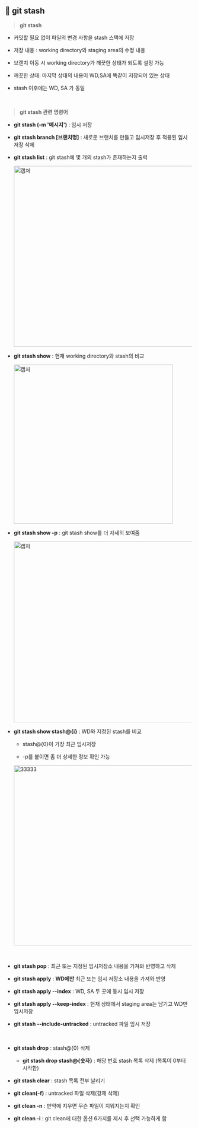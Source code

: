 ## 📄 git stash

> **git stash**
 
- 커밋할 필요 없이 파일의 변경 사항을 stash 스택에 저장

- 저장 내용 : working directory와 staging area의 수정 내용

- 브랜치 이동 시 working directory가 깨끗한 상태가 되도록 설정 가능 

- 깨끗한 상태: 마지막 상태의 내용이 WD,SA에 똑같이 저장되어 있는 상태 

- stash 이후에는 WD, SA 가 동일
<br>

> **git stash 관련 명령어**

- **git stash (-m '메시지')** : 임시 저장

- **git stash branch [브랜치명]** : 새로운 브랜치를 만들고 임시저장 후 적용된 임시저장 삭제

- **git stash list** : git stash에 몇 개의 stash가 존재하는지 출력

  <img width="488" alt="캡처" src="https://user-images.githubusercontent.com/105197496/200762017-2f6b3cde-225e-4b9b-a6e5-888d8e842f3b.PNG">

- **git stash show** : 현재 working directory와 stash의 비교

  <img width="429" alt="캡처" src="https://user-images.githubusercontent.com/105197496/204323239-e9b21fd2-fea2-4a14-8c39-d612f28337cf.PNG">


- **git stash show -p** : git stash show를 더 자세히 보여줌

  <img width="488" alt="캡처" src="https://user-images.githubusercontent.com/105197496/200761889-15e91dd9-0e51-48c9-8a17-e5b0eb1c8d10.PNG">

- **git stash show stash@{i}** : WD와 지정된 stash를 비교
 
  - stash@{0}이 가장 최근 임시저장 

  - -p를 붙이면 좀 더 상세한 정보 확인 가능

  <img width="486" alt="33333" src="https://user-images.githubusercontent.com/105197496/200763903-a19910cf-2448-4096-8153-dde8bf80c852.PNG">

<br>

- **git stash pop** : 최근 또는 지정된 임시저장소 내용을 가져와 반영하고 삭제 

- **git stash apply** : **WD에만** 최근 또는 임시 저장소 내용을 가져와 반영

- **git stash apply --index** : WD, SA 두 곳에 동시 임시 저장

- **git stash apply --keep-index** : 현재 상태에서 staging area는 남기고 WD만 임시저장

- **git stash --include-untracked** : untracked 파일 임시 저장
<br>

- **git stash drop** : stash@{0} 삭제

  - **git stash drop stash@{숫자}** : 해당 번호 stash 목록 삭제 (목록이 0부터 시작함)

- **git stash clear** : stash 목록 전부 날리기

- **git clean(-f)** : untracked 파일 삭제(강제 삭제)

- **git clean -n** : 만약에 지우면 무슨 파일이 지워지는지 확인 

- **git clean -i** : git clean에 대한 옵션 6가지를 제시 후 선택 가능하게 함 
